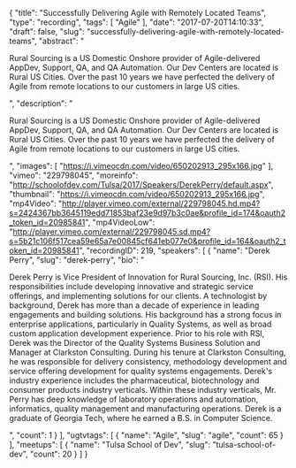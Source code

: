 {
  "title": "Successfully Delivering Agile with Remotely Located Teams",
  "type": "recording",
  "tags": [
    "Agile"
  ],
  "date": "2017-07-20T14:10:33",
  "draft": false,
  "slug": "successfully-delivering-agile-with-remotely-located-teams",
  "abstract": "<p>Rural Sourcing is a US Domestic Onshore provider of Agile-delivered AppDev, Support, QA, and QA Automation. Our Dev Centers are located is Rural US Cities. Over the past 10 years we have perfected the delivery of Agile from remote locations to our customers in large US cities.</p>",
  "description": "<p>Rural Sourcing is a US Domestic Onshore provider of Agile-delivered AppDev, Support, QA, and QA Automation. Our Dev Centers are located is Rural US Cities. Over the past 10 years we have perfected the delivery of Agile from remote locations to our customers in large US cities.</p>",
  "images": [
    "https://i.vimeocdn.com/video/650202913_295x166.jpg"
  ],
  "vimeo": "229798045",
  "moreinfo": "http://schoolofdev.com/Tulsa/2017/Speakers/DerekPerry/default.aspx",
  "thumbnail": "https://i.vimeocdn.com/video/650202913_295x166.jpg",
  "mp4Video": "http://player.vimeo.com/external/229798045.hd.mp4?s=2424367bb3645119edd71853baf23e9d97b3c0ae&profile_id=174&oauth2_token_id=20985841",
  "mp4VideoLow": "http://player.vimeo.com/external/229798045.sd.mp4?s=5b21c106f517cea59e65a7e00845cf641eb077e0&profile_id=164&oauth2_token_id=20985841",
  "recordingID": 219,
  "speakers": [
    {
      "name": "Derek Perry",
      "slug": "derek-perry",
      "bio": "<p>Derek Perry is Vice President of Innovation for Rural Sourcing, Inc. (RSI). His responsibilities include developing innovative and strategic service offerings, and implementing solutions for our clients. A technologist by background, Derek has more than a decade of experience in leading engagements and building solutions. His background has a strong focus in enterprise applications, particularly in Quality Systems, as well as broad custom application development experience. Prior to his role with RSI, Derek was the Director of the Quality Systems Business Solution and Manager at Clarkston Consulting. During his tenure at Clarkston Consulting, he was responsible for delivery consistency, methodology development and service offering development for quality systems engagements. Derek's industry experience includes the pharmaceutical, biotechnology and consumer products industry verticals. Within these industry verticals, Mr. Perry has deep knowledge of laboratory operations and automation, informatics, quality management and manufacturing operations. Derek is a graduate of Georgia Tech, where he earned a B.S. in Computer Science.</p>",
      "count": 1
    }
  ],
  "ugtvtags": [
    {
      "name": "Agile",
      "slug": "agile",
      "count": 65
    }
  ],
  "meetups": [
    {
      "name": "Tulsa School of Dev",
      "slug": "tulsa-school-of-dev",
      "count": 20
    }
  ]
}